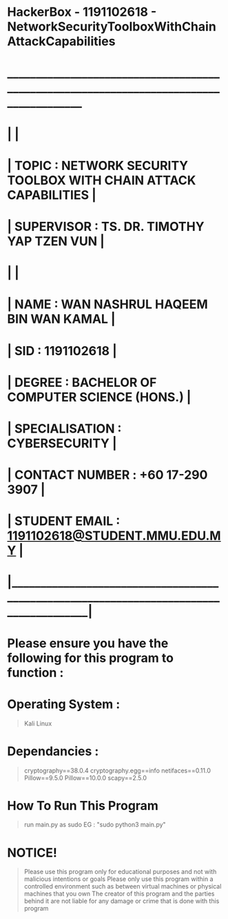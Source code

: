 # HackerBox - 1191102618 - NetworkSecurityToolboxWithChainAttackCapabilities

#  _______________________________________________________________________________________
# |											                                              |
# |	TOPIC		    :	NETWORK SECURITY TOOLBOX WITH CHAIN ATTACK CAPABILITIES	          |
# |	SUPERVISOR	    :	TS. DR. TIMOTHY YAP TZEN VUN    		                          |
# |											                                              |
# |	NAME		    :	WAN NASHRUL HAQEEM BIN WAN KAMAL			                      |
# |	SID		        :	1191102618		 				                                  |
# |	DEGREE		    :	BACHELOR OF COMPUTER SCIENCE (HONS.)			                  |
# |	SPECIALISATION	:	CYBERSECURITY						                              |
# |	CONTACT NUMBER	:	+60 17-290 3907						                              |
# |	STUDENT EMAIL	:	1191102618@STUDENT.MMU.EDU.MY				                      |
# |_______________________________________________________________________________________|

# Please ensure you have the following for this program to function :
# Operating System :
> Kali Linux
# Dependancies :
> cryptography==38.0.4
> cryptography.egg==info
> netifaces==0.11.0
> Pillow==9.5.0
> Pillow==10.0.0
> scapy==2.5.0

# How To Run This Program
> run main.py as sudo
> EG : "sudo python3 main.py"

# NOTICE!
> Please use this program only for educational purposes and not with malicious intentions or goals
> Please only use this program within a controlled environment such as between virtual machines or physical machines that you own
> The creator of this program and the parties behind it are not liable for any damage or crime that is done with this program